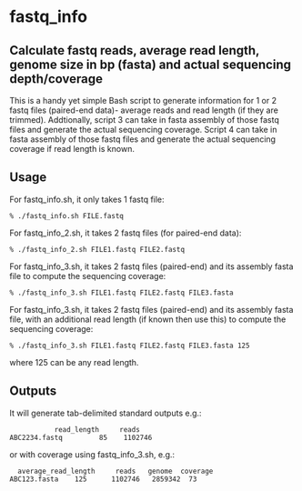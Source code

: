 # fastq_info
## Calculate fastq reads, average read length, genome size in bp (fasta) and actual sequencing depth/coverage
This is a handy yet simple Bash script to generate information for 1 or 2 fastq files (paired-end data)- average reads and read length (if they are trimmed). Addtionally, script 3 can take in fasta assembly of those fastq files and generate the actual sequencing coverage. Script 4 can take in fasta assembly of those fastq files and generate the actual sequencing coverage if read length is known.

## Usage
For fastq_info.sh, it only takes 1 fastq file:
```
% ./fastq_info.sh FILE.fastq
```
For fastq_info_2.sh, it takes 2 fastq files (for paired-end data):
```
% ./fastq_info_2.sh FILE1.fastq FILE2.fastq
```
For fastq_info_3.sh, it takes 2 fastq files (paired-end) and its assembly fasta file to compute the sequencing coverage:
```
% ./fastq_info_3.sh FILE1.fastq FILE2.fastq FILE3.fasta
```
For fastq_info_3.sh, it takes 2 fastq files (paired-end) and its assembly fasta file, with an additional read length (if known then use this) to compute the sequencing coverage:
```
% ./fastq_info_3.sh FILE1.fastq FILE2.fastq FILE3.fasta 125
```
where 125 can be any read length.

## Outputs
It will generate tab-delimited standard outputs e.g.:
```
           read_length     reads
ABC2234.fastq         85    1102746
```
or with coverage using fastq_info_3.sh, e.g.:
```
  average_read_length     reads   genome  coverage
ABC123.fasta    125      1102746   2859342  73
```

